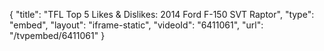 {
    "title": "TFL Top 5 Likes & Dislikes: 2014 Ford F-150 SVT Raptor",
    "type": "embed",
    "layout": "iframe-static",
    "videoId": "6411061",
    "url": "\/tvpembed\/6411061"
}